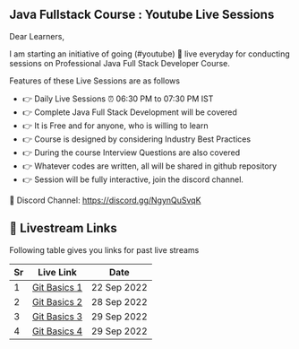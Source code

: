 ## Java Fullstack Course : Youtube Live Sessions

Dear Learners,

I am starting an initiative of going (#youtube) 🔴 live everyday for conducting sessions on Professional Java Full Stack Developer Course.  

Features of these Live Sessions are as follows
- 👉 Daily Live Sessions ⏰ 06:30 PM to 07:30 PM IST
- 👉 Complete Java Full Stack Development will be covered
- 👉 It is Free and for anyone, who is willing to learn
- 👉 Course is designed by considering Industry Best Practices
- 👉 During the course Interview Questions are also covered
- 👉 Whatever codes are written, all will be shared in github repository 
- 👉 Session will be fully interactive, join the discord channel. 

🔗 Discord Channel: https://discord.gg/NgynQuSvqK

## 🔴 Livestream Links

Following table gives you links for past live streams

| Sr | Live Link |Date |
| ------ | ------ | ------ |
|1| [Git Basics 1](https://youtu.be/wmXqtK3f9TU) | 22 Sep 2022 |
|2| [Git Basics 2](https://youtu.be/-9YQyClwbQA) | 28 Sep 2022 |
|3| [Git Basics 3](https://youtu.be/R1Xatu6t9Ew) | 29 Sep 2022 |
|4| [Git Basics 4](https://youtu.be/M94aiCgsFwI) | 29 Sep 2022 |
